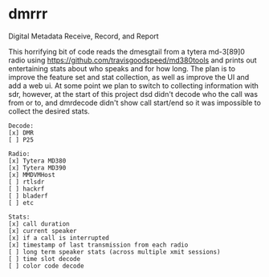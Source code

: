 # dmrrr
Digital Metadata Receive, Record, and Report

This horrifying bit of code reads the dmesgtail from a tytera md-3[89]0 radio using https://github.com/travisgoodspeed/md380tools and prints out entertaining stats about who speaks and for how long.  The plan is to improve the feature set and stat collection, as well as improve the UI and add a web ui.  At some point we plan to switch to collecting information with sdr, however, at the start of this project dsd didn't decode who the call was from or to, and dmrdecode didn't show call start/end so it was impossible to collect the desired stats.

```
Decode:
[x] DMR
[ ] P25

Radio:
[x] Tytera MD380
[x] Tytera MD390
[x] MMDVMHost
[ ] rtlsdr
[ ] hackrf
[ ] bladerf
[ ] etc

Stats:
[x] call duration
[x] current speaker
[x] if a call is interrupted
[x] timestamp of last transmission from each radio
[ ] long term speaker stats (across multiple xmit sessions)
[ ] time slot decode
[ ] color code decode
```
